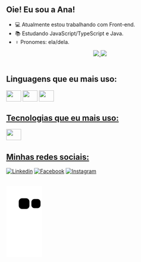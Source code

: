 ## Oie! Eu sou a Ana!

- 💻 Atualmente estou trabalhando com Front-end.
- 📚 Estudando JavaScript/TypeScript e Java.
- ♀ Pronomes: ela/dela.

<div align="center">
  <a href="https://github.com/anadognini">
    <img height="180cm"
      src="https://github-readme-stats.vercel.app/api?username=anadognini&theme=midnight-purple&show_icons=true">
    <img height="180cm" 
      src="https://github-readme-stats.vercel.app/api/top-langs/?username=anadognini&layout=compact&theme=midnight-purple">
</div>

<div style="display: inline-block"><br>
  <h2>Linguagens que eu mais uso:</h2>
  <img height="30" width="40"
    src="https://cdn.jsdelivr.net/gh/devicons/devicon/icons/javascript/javascript-original.svg" />
  <img height="30" width="40" src="https://cdn.jsdelivr.net/gh/devicons/devicon/icons/css3/css3-original.svg" />
  <img height="30" width="40" src="https://cdn.jsdelivr.net/gh/devicons/devicon/icons/html5/html5-original.svg" />
</div>

<div>
  <h2>Tecnologias que eu mais uso:</h2>
  <img height="30" width="40" src="https://cdn.jsdelivr.net/gh/devicons/devicon/icons/nodejs/nodejs-original.svg" />
</div>

<div>
  <h2>Minhas redes sociais: </h2>
  <a href="https://www.linkedin.com/in/ana-dognini-a9458320a/" target="_blank"><img height="30" width="30"
      src="https://cdn-icons-png.flaticon.com/512/1384/1384062.png" alt="Linkedin"
      target="_blank"></a>
  <a href="https://www.facebook.com/aanadognini/" target="_blank"><img height="30" width="30"
      src="https://cdn-icons-png.flaticon.com/512/2111/2111393.png" alt="Facebook" target="_blank"></a>
  <a href="https://www.instagram.com/anadognini/" target="_blank"><img height="30" width="30"
      src="https://cdn-icons-png.flaticon.com/512/174/174855.png" alt="Instagram" target="_blank"></a>
</div>
  
  <br>
  
  ![snake gif](https://github.com/anadognini/anadognini/blob/output/github-contribution-grid-snake.svg)
